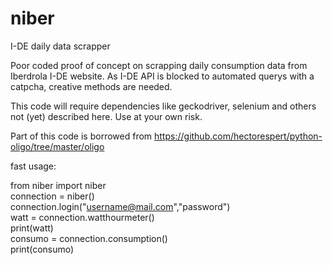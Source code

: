 # niber
I-DE daily data scrapper

Poor coded proof of concept on scrapping daily consumption data from Iberdrola I-DE website.
As I-DE API is blocked to automated querys with a catpcha, creative methods are needed.

This code will require dependencies like geckodriver, selenium and others not (yet) described here.
Use at your own risk.

Part of this code is borrowed from https://github.com/hectorespert/python-oligo/tree/master/oligo

fast usage:

  from niber import niber<br>
  connection = niber()<br>
  connection.login("username@mail.com","password")<br>
  watt = connection.watthourmeter()<br>
  print(watt)<br>
  consumo = connection.consumption()<br>
  print(consumo)<br>
